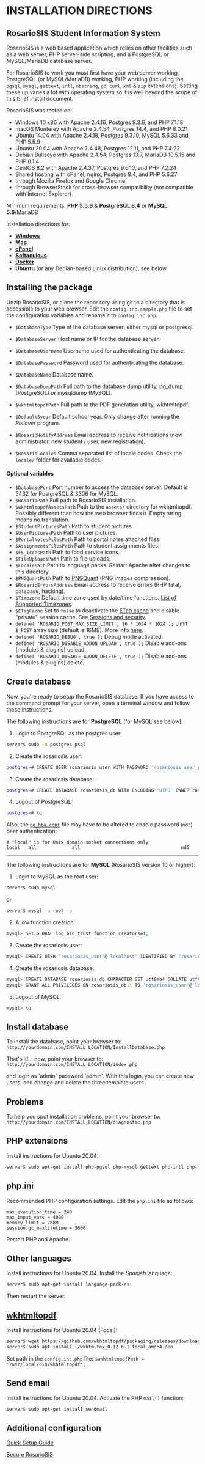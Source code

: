 # INSTALLATION DIRECTIONS

## RosarioSIS Student Information System

RosarioSIS is a web based application which relies on other facilities such as a web server, PHP server-side scripting, and a PostgreSQL or MySQL/MariaDB database server.

For RosarioSIS to work you must first have your web server working, PostgreSQL (or MySQL/MariaDB) working, PHP working (including the `pgsql`, `mysql`, `gettext`, `intl`, `mbstring`, `gd`, `curl`, `xml` & `zip` extensions). Setting these up varies a lot with operating system so it is well beyond the scope of this brief install document.

RosarioSIS was tested on:

- Windows 10 x86 with Apache 2.4.16, Postgres 9.3.6, and PHP 7.1.18
- macOS Monterey with Apache 2.4.54, Postgres 14.4, and PHP 8.0.21
- Ubuntu 14.04 with Apache 2.4.18, Postgres 9.3.10, MySQL 5.6.33 and PHP 5.5.9
- Ubuntu 20.04 with Apache 2.4.48, Postgres 12.11, and PHP 7.4.22
- Debian Bullseye with Apache 2.4.54, Postgres 13.7, MariaDB 10.5.15 and PHP 8.1.4
- CentOS 8.2 with Apache 2.4.37, Postgres 9.6.10, and PHP 7.2.24
- Shared hosting with cPanel, nginx, Postgres 8.4, and PHP 5.6.27
- through Mozilla Firefox and Google Chrome
- through BrowserStack for cross-browser compatibility (not compatible with Internet Explorer)

Minimum requirements: **PHP 5.5.9** & **PostgreSQL 8.4** or **MySQL 5.6**/MariaDB

Installation directions for:

- [**Windows**](https://gitlab.com/francoisjacquet/rosariosis/wikis/How-to-install-RosarioSIS-on-Windows)
- [**Mac**](https://gitlab.com/francoisjacquet/rosariosis/-/wikis/How-to-install-RosarioSIS-on-Mac-(macOS,-OS-X))
- [**cPanel**](https://gitlab.com/francoisjacquet/rosariosis/wikis/How-to-install-RosarioSIS-on-cPanel)
- [**Softaculous**](https://gitlab.com/francoisjacquet/rosariosis/-/wikis/How-to-install-RosarioSIS-with-Softaculous)
- [**Docker**](https://github.com/francoisjacquet/docker-rosariosis)
- **Ubuntu** (or any Debian-based Linux distribution), see below


Installing the package
----------------------

Unzip RosarioSIS, or clone the repository using git to a directory that is accessible to your web browser. Edit the `config.inc.sample.php` file to set the configuration variables and rename it to `config.inc.php`.

- `$DatabaseType` Type of the database server: either mysql or postgresql.
- `$DatabaseServer` Host name or IP for the database server.
- `$DatabaseUsername` Username used for authenticating the database.
- `$DatabasePassword` Password used for authenticating the database.
- `$DatabaseName` Database name.

- `$DatabaseDumpPath` Full path to the database dump utility, pg_dump (PostgreSQL) or mysqldump (MySQL).
- `$wkhtmltopdfPath` Full path to the PDF generation utility, wkhtmltopdf.

- `$DefaultSyear` Default school year. Only change after running the _Rollover_ program.
- `$RosarioNotifyAddress` Email address to receive notifications (new administrator, new student / user, new registration).
- `$RosarioLocales` Comma separated list of locale codes. Check the `locale/` folder for available codes.

#### Optional variables

- `$DatabasePort` Port number to access the database server. Default is 5432 for PostgreSQL & 3306 for MySQL.
- `$RosarioPath` Full path to RosarioSIS installation.
- `$wkhtmltopdfAssetsPath` Path to the `assets/` directory for wkhtmltopdf. Possibly different than how the web browser finds it. Empty string means no translation.
- `$StudentPicturesPath` Path to student pictures.
- `$UserPicturesPath` Path to user pictures.
- `$PortalNotesFilesPath` Path to portal notes attached files.
- `$AssignmentsFilesPath` Path to student assignments files.
- `$FS_IconsPath` Path to food service icons.
- `$FileUploadsPath` Path to file uploads.
- `$LocalePath` Path to language packs. Restart Apache after changes to this directory.
- `$PNGQuantPath` Path to [PNGQuant](https://pngquant.org/) (PNG images compression).
- `$RosarioErrorsAddress` Email address to receive errors (PHP fatal, database, hacking).
- `$Timezone` Default time zone used by date/time functions. [List of Supported Timezones](http://php.net/manual/en/timezones.php).
- `$ETagCache` Set to `false` to deactivate the [ETag cache](https://en.wikipedia.org/wiki/HTTP_ETag) and disable "private" session cache. See [Sessions and security](https://secure.php.net/manual/en/session.security.php).
- `define( 'ROSARIO_POST_MAX_SIZE_LIMIT', 16 * 1024 * 1024 );` Limit `$_POST` array size (default is 16MB). More info [here](https://gitlab.com/francoisjacquet/rosariosis/-/blob/mobile/Warehouse.php#L290).
- `define( 'ROSARIO_DEBUG', true );` Debug mode activated.
- `define( 'ROSARIO_DISABLE_ADDON_UPLOAD', true );` Disable add-ons (modules & plugins) upload.
- `define( 'ROSARIO_DISABLE_ADDON_DELETE', true );` Disable add-ons (modules & plugins) delete.


Create database
---------------

Now, you're ready to setup the RosarioSIS database. If you have access to the command prompt for your server, open a terminal window and follow these instructions.

The following instructions are for **PostgreSQL** (for MySQL see below):

1. Login to PostgreSQL as the postgres user:
```bash
server$ sudo -u postgres psql
```
2. Create the rosariosis user:
```bash
postgres=# CREATE USER rosariosis_user WITH PASSWORD 'rosariosis_user_password';
```
3. Create the rosariosis database:
```bash
postgres=# CREATE DATABASE rosariosis_db WITH ENCODING 'UTF8' OWNER rosariosis_user;
```
4. Logout of PostgreSQL:
```bash
postgres=# \q
```

Also, the [`pg_hba.conf`](http://www.postgresql.org/docs/current/static/auth-pg-hba-conf.html) file may have to be altered to enable password (`md5`) peer authentication:
```
# "local" is for Unix domain socket connections only
local   all             all                                     md5
```

---------------------------------------------

The following instructions are for **MySQL** (RosarioSIS version 10 or higher):

1. Login to MySQL as the root user:
```bash
server$ sudo mysql
```
or
```bash
server$ mysql -u root -p
```
2. Allow function creation:
```bash
mysql> SET GLOBAL log_bin_trust_function_creators=1;
```
3. Create the rosariosis user:
```bash
mysql> CREATE USER 'rosariosis_user'@'localhost' IDENTIFIED BY 'rosariosis_user_password';
```
4. Create the rosariosis database:
```bash
mysql> CREATE DATABASE rosariosis_db CHARACTER SET utf8mb4 COLLATE utf8mb4_unicode_520_ci;
mysql> GRANT ALL PRIVILEGES ON rosariosis_db.* TO 'rosariosis_user'@'localhost';
```
5. Logout of MySQL:
```bash
mysql> \q
```


Install database
----------------

To install the database, point your browser to: `http://yourdomain.com/INSTALL_LOCATION/InstallDatabase.php`

That's it!... now, point your browser to: `http://yourdomain.com/INSTALL_LOCATION/index.php`

and login as 'admin' password 'admin'.  With this login, you can create new users, and change and delete the three template users.


Problems
--------

To help you spot installation problems, point your browser to: `http://yourdomain.com/INSTALL_LOCATION/diagnostic.php`


PHP extensions
--------------

Install instructions for Ubuntu 20.04:
```bash
server$ sudo apt-get install php-pgsql php-mysql gettext php-intl php-mbstring php-gd php-curl php-xmlrpc php-xml php-zip
```


php.ini
-------

Recommended PHP configuration settings. Edit the `php.ini` file as follows:
```
max_execution_time = 240
max_input_vars = 4000
memory_limit = 768M
session.gc_maxlifetime = 3600
```
Restart PHP and Apache.


Other languages
---------------

Install instructions for Ubuntu 20.04. Install the _Spanish_ language:
```bash
server$ sudo apt-get install language-pack-es
```
Then restart the server.


[wkhtmltopdf](http://wkhtmltopdf.org/)
--------------------------------------

Install instructions for Ubuntu 20.04 (Focal):
```bash
server$ wget https://github.com/wkhtmltopdf/packaging/releases/download/0.12.6-1/wkhtmltox_0.12.6-1.focal_amd64.deb
server$ sudo apt install ./wkhtmltox_0.12.6-1.focal_amd64.deb
```

Set path in the `config.inc.php` file:
	`$wkhtmltopdfPath = '/usr/local/bin/wkhtmltopdf';`

Send email
----------

Install instructions for Ubuntu 20.04. Activate the PHP `mail()` function:
```bash
server$ sudo apt-get install sendmail
```


Additional configuration
------------------------

[Quick Setup Guide](https://www.rosariosis.org/quick-setup-guide/)

[Secure RosarioSIS](https://gitlab.com/francoisjacquet/rosariosis/-/wikis/Secure-RosarioSIS)
